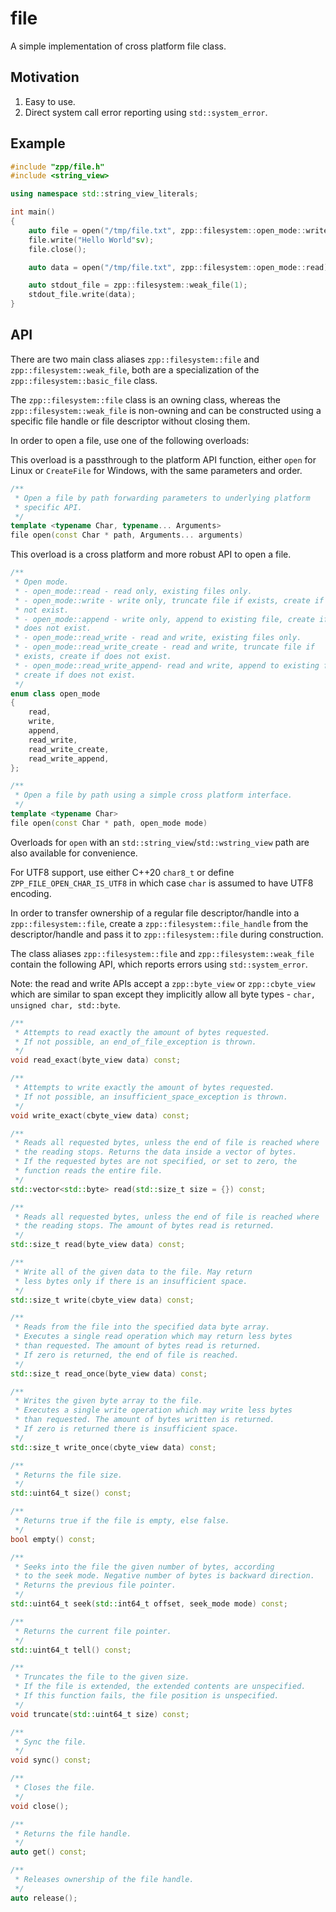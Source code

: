 file
====

A simple implementation of cross platform file class.

Motivation
----------
1. Easy to use.
2. Direct system call error reporting using `std::system_error`.

Example
-------
```cpp
#include "zpp/file.h"
#include <string_view>

using namespace std::string_view_literals;

int main()
{
    auto file = open("/tmp/file.txt", zpp::filesystem::open_mode::write);
    file.write("Hello World"sv);
    file.close();

    auto data = open("/tmp/file.txt", zpp::filesystem::open_mode::read).read();

    auto stdout_file = zpp::filesystem::weak_file(1);
    stdout_file.write(data);
}
```

API
---
There are two main class aliases `zpp::filesystem::file` and `zpp::filesystem::weak_file`, both
are a specialization of the `zpp::filesystem::basic_file` class.

The `zpp::filesystem::file` class is an owning class, whereas the `zpp::filesystem::weak_file` is
non-owning and can be constructed using a specific file handle or file descriptor without closing them.

In order to open a file, use one of the following overloads:

This overload is a passthrough to the platform API function, either `open` for Linux
or `CreateFile` for Windows, with the same parameters and order.
```cpp
/**
 * Open a file by path forwarding parameters to underlying platform
 * specific API.
 */
template <typename Char, typename... Arguments>
file open(const Char * path, Arguments... arguments)
```

This overload is a cross platform and more robust API to open a file.

```cpp
/**
 * Open mode.
 * - open_mode::read - read only, existing files only.
 * - open_mode::write - write only, truncate file if exists, create if does
 * not exist.
 * - open_mode::append - write only, append to existing file, create if
 * does not exist.
 * - open_mode::read_write - read and write, existing files only.
 * - open_mode::read_write_create - read and write, truncate file if
 * exists, create if does not exist.
 * - open_mode::read_write_append- read and write, append to existing file,
 * create if does not exist.
 */
enum class open_mode
{
    read,
    write,
    append,
    read_write,
    read_write_create,
    read_write_append,
};

/**
 * Open a file by path using a simple cross platform interface.
 */
template <typename Char>
file open(const Char * path, open_mode mode)
```

Overloads for `open` with an `std::string_view`/`std::wstring_view` path are also available for convenience.

For UTF8 support, use either C++20 `char8_t` or define `ZPP_FILE_OPEN_CHAR_IS_UTF8`
in which case `char` is assumed to have UTF8 encoding.

In order to transfer ownership of a regular file descriptor/handle into
a `zpp::filesystem::file`, create a `zpp::filesystem::file_handle` from the 
descriptor/handle and pass it to `zpp::filesystem::file` during construction.

The class aliases `zpp::filesystem::file` and `zpp::filesystem::weak_file` contain
the following API, which reports errors using `std::system_error`.

Note: the read and write APIs accept a `zpp::byte_view` or `zpp::cbyte_view` which
are similar to span except they implicitly allow all byte types - `char, unsigned char, std::byte`.
```cpp
/**
 * Attempts to read exactly the amount of bytes requested.
 * If not possible, an end_of_file_exception is thrown.
 */
void read_exact(byte_view data) const;

/**
 * Attempts to write exactly the amount of bytes requested.
 * If not possible, an insufficient_space_exception is thrown.
 */
void write_exact(cbyte_view data) const;

/**
 * Reads all requested bytes, unless the end of file is reached where
 * the reading stops. Returns the data inside a vector of bytes.
 * If the requested bytes are not specified, or set to zero, the
 * function reads the entire file.
 */
std::vector<std::byte> read(std::size_t size = {}) const;

/**
 * Reads all requested bytes, unless the end of file is reached where
 * the reading stops. The amount of bytes read is returned.
 */
std::size_t read(byte_view data) const;

/**
 * Write all of the given data to the file. May return
 * less bytes only if there is an insufficient space.
 */
std::size_t write(cbyte_view data) const;

/**
 * Reads from the file into the specified data byte array.
 * Executes a single read operation which may return less bytes
 * than requested. The amount of bytes read is returned.
 * If zero is returned, the end of file is reached.
 */
std::size_t read_once(byte_view data) const;

/**
 * Writes the given byte array to the file.
 * Executes a single write operation which may write less bytes
 * than requested. The amount of bytes written is returned.
 * If zero is returned there is insufficient space.
 */
std::size_t write_once(cbyte_view data) const;

/**
 * Returns the file size.
 */
std::uint64_t size() const;

/**
 * Returns true if the file is empty, else false.
 */
bool empty() const;

/**
 * Seeks into the file the given number of bytes, according
 * to the seek mode. Negative number of bytes is backward direction.
 * Returns the previous file pointer.
 */
std::uint64_t seek(std::int64_t offset, seek_mode mode) const;

/**
 * Returns the current file pointer.
 */
std::uint64_t tell() const;

/**
 * Truncates the file to the given size.
 * If the file is extended, the extended contents are unspecified.
 * If this function fails, the file position is unspecified.
 */
void truncate(std::uint64_t size) const;

/**
 * Sync the file.
 */
void sync() const;

/**
 * Closes the file.
 */
void close();

/**
 * Returns the file handle.
 */
auto get() const;

/**
 * Releases ownership of the file handle.
 */
auto release();
```

